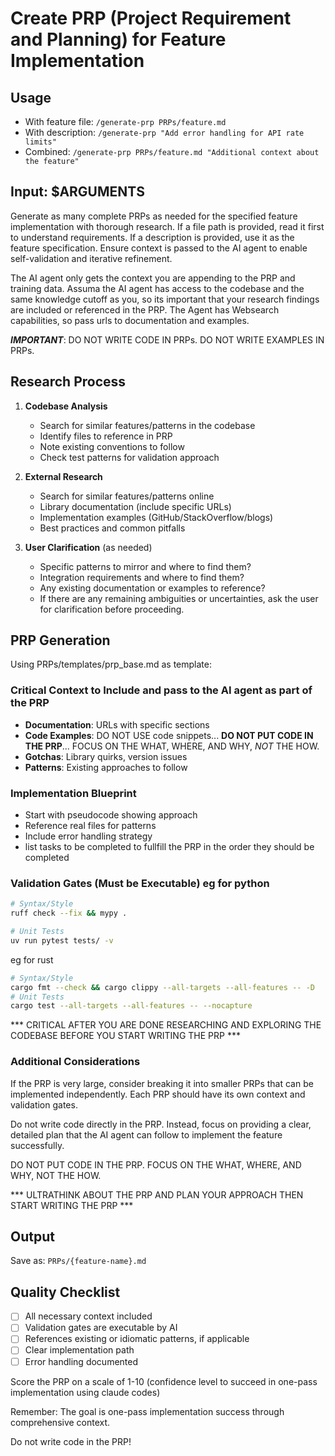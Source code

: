 # Create PRP (Project Requirement and Planning) for Feature Implementation

## Usage
- With feature file: `/generate-prp PRPs/feature.md`
- With description: `/generate-prp "Add error handling for API rate limits"`
- Combined: `/generate-prp PRPs/feature.md "Additional context about the feature"`

## Input: $ARGUMENTS

Generate as many complete PRPs as needed for the specified feature implementation with thorough research. If a file path is provided, read it first to understand requirements. If a description is provided, use it as the feature specification. Ensure context is passed to the AI agent to enable self-validation and iterative refinement.

The AI agent only gets the context you are appending to the PRP and training data. Assuma the AI agent has access to the codebase and the same knowledge cutoff as you, so its important that your research findings are included or referenced in the PRP. The Agent has Websearch capabilities, so pass urls to documentation and examples.

***IMPORTANT***: DO NOT WRITE CODE IN PRPs. DO NOT WRITE EXAMPLES IN PRPs.

## Research Process

1. **Codebase Analysis**
   - Search for similar features/patterns in the codebase
   - Identify files to reference in PRP
   - Note existing conventions to follow
   - Check test patterns for validation approach

2. **External Research**
   - Search for similar features/patterns online
   - Library documentation (include specific URLs)
   - Implementation examples (GitHub/StackOverflow/blogs)
   - Best practices and common pitfalls

3. **User Clarification** (as needed)
   - Specific patterns to mirror and where to find them?
   - Integration requirements and where to find them?
   - Any existing documentation or examples to reference?
   - If there are any remaining ambiguities or uncertainties, ask the user for clarification before proceeding.

## PRP Generation

Using PRPs/templates/prp_base.md as template:

### Critical Context to Include and pass to the AI agent as part of the PRP
- **Documentation**: URLs with specific sections
- **Code Examples**: DO NOT USE code snippets... **DO NOT PUT CODE IN THE PRP**... FOCUS ON THE WHAT, WHERE, AND WHY, _NOT_ THE HOW.
- **Gotchas**: Library quirks, version issues
- **Patterns**: Existing approaches to follow

### Implementation Blueprint
- Start with pseudocode showing approach
- Reference real files for patterns
- Include error handling strategy
- list tasks to be completed to fullfill the PRP in the order they should be completed

### Validation Gates (Must be Executable) eg for python
```bash
# Syntax/Style
ruff check --fix && mypy .

# Unit Tests
uv run pytest tests/ -v

```

eg for rust
```bash
# Syntax/Style
cargo fmt --check && cargo clippy --all-targets --all-features -- -D
# Unit Tests
cargo test --all-targets --all-features -- --nocapture
```


*** CRITICAL AFTER YOU ARE DONE RESEARCHING AND EXPLORING THE CODEBASE BEFORE YOU START WRITING THE PRP ***

### Additional Considerations

If the PRP is very large, consider breaking it into smaller PRPs that can be implemented independently. Each PRP should have its own context and validation gates.

Do not write code directly in the PRP. Instead, focus on providing a clear, detailed plan that the AI agent can follow to implement the feature successfully.

DO NOT PUT CODE IN THE PRP. FOCUS ON THE WHAT, WHERE, AND WHY, NOT THE HOW.

*** ULTRATHINK ABOUT THE PRP AND PLAN YOUR APPROACH THEN START WRITING THE PRP ***

## Output
Save as: `PRPs/{feature-name}.md`

## Quality Checklist
- [ ] All necessary context included
- [ ] Validation gates are executable by AI
- [ ] References existing or idiomatic patterns, if applicable
- [ ] Clear implementation path
- [ ] Error handling documented

Score the PRP on a scale of 1-10 (confidence level to succeed in one-pass implementation using claude codes)

Remember: The goal is one-pass implementation success through comprehensive context.

Do not write code in the PRP!
